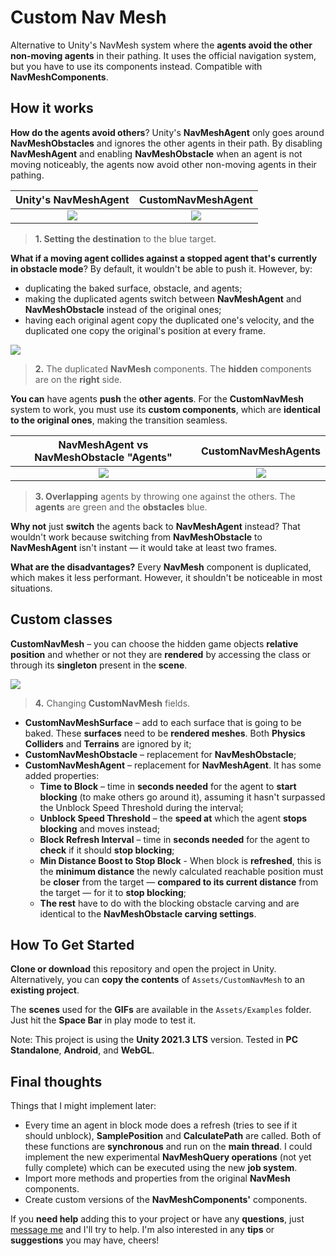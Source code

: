 # Custom Nav Mesh

Alternative to Unity's NavMesh system where the **agents avoid the other non-moving agents** in their pathing. It uses the official navigation system, but you have to use its components instead. Compatible with **NavMeshComponents**.

## How it works

**How do the agents avoid others**? Unity's **NavMeshAgent** only goes around **NavMeshObstacles** and ignores the other agents in their path. By disabling **NavMeshAgent** and enabling **NavMeshObstacle** when an agent is not moving noticeably, the agents now avoid other non-moving agents in their pathing.

Unity's NavMeshAgent             |  CustomNavMeshAgent
:-------------------------:|:-------------------------:
![](Assets/Examples/GIFs/1_before.gif)  |  ![](Assets/Examples/GIFs/1_after.gif)

> **1. Setting the destination** to the blue target.

**What if a moving agent collides against a stopped agent that's currently in obstacle mode**? By default, it wouldn't be able to push it. However, by:

- duplicating the baked surface, obstacle, and agents;
- making the duplicated agents switch between **NavMeshAgent** and **NavMeshObstacle** instead of the original ones;
- having each original agent copy the duplicated one's velocity, and the duplicated one copy the original's position at every frame.

![](Assets/Examples/GIFs/2_navigation_view.gif)

> **2.** The duplicated **NavMesh** components. The **hidden** components are on the **right** side.

**You can** have agents **push** the **other agents**. For the **CustomNavMesh** system to work, you must use its **custom components**, which are **identical to the original ones**, making the transition seamless.

NavMeshAgent vs NavMeshObstacle "Agents"            |  CustomNavMeshAgents
:-------------------------:|:-------------------------:
![](Assets/Examples/GIFs/3_before.gif)  |  ![](Assets/Examples/GIFs/3_after.gif)

> **3. Overlapping** agents by throwing one against the others. The **agents** are green and the **obstacles** blue.

**Why not** just **switch** the agents back to **NavMeshAgent** instead? That wouldn't work because switching from **NavMeshObstacle** to **NavMeshAgent** isn't instant — it would take at least two frames.

**What are the disadvantages?** Every **NavMesh** component is duplicated, which makes it less performant. However, it shouldn't be noticeable in most situations.

## Custom classes

**CustomNavMesh** – you can choose the hidden game objects **relative position** and whether or not they are **rendered** by accessing the class or through its **singleton** present in the **scene**.

![](Assets/Examples/GIFs/4_custom_nav_mesh_fields.gif)

> **4.** Changing **CustomNavMesh** fields.

- **CustomNavMeshSurface** – add to each surface that is going to be baked. These **surfaces** need to be **rendered meshes**. Both **Physics Colliders** and **Terrains** are ignored by it;
- **CustomNavMeshObstacle** – replacement for **NavMeshObstacle**;
- **CustomNavMeshAgent** – replacement for **NavMeshAgent**. It has some added properties:
  - **Time to Block** – time in **seconds needed** for the agent to **start blocking** (to make others go around it), assuming it hasn't surpassed the Unblock Speed Threshold during the interval;
  - **Unblock Speed Threshold** – the **speed at** which the agent **stops blocking** and moves instead;
  - **Block Refresh Interval** – time in **seconds needed** for the agent to **check** if it should **stop blocking**;
  - **Min Distance Boost to Stop Block** - When block is **refreshed**, this is the **minimum distance** the newly calculated reachable position must be **closer** from the target — **compared to its current distance** from the target — for it to **stop blocking**;
  - **The rest** have to do with the blocking obstacle carving and are identical to the **NavMeshObstacle carving settings**.

## How To Get Started

**Clone or download** this repository and open the project in Unity. Alternatively, you can **copy the contents** of `Assets/CustomNavMesh` to an **existing project**.

The **scenes** used for the **GIFs** are available in the `Assets/Examples` folder. Just hit the **Space Bar** in play mode to test it.

Note: This project is using the **Unity 2021.3 LTS** version. Tested in **PC Standalone**, **Android**, and **WebGL**.

## Final thoughts

Things that I might implement later:
- Every time an agent in block mode does a refresh (tries to see if it should unblock), **SamplePosition** and **CalculatePath** are called. Both of these functions are **synchronous** and run on the **main thread**. I could implement the new experimental **NavMeshQuery operations** (not yet fully complete) which can be executed using the new **job system**.
- Import more methods and properties from the original **NavMesh** components.
- Create custom versions of the **NavMeshComponents'** components.

If you **need help** adding this to your project or have any **questions**, just [message me](https://forum.unity.com/members/jadvrodrigues.4503760/) and I'll try to help. I'm also interested in any **tips** or **suggestions** you may have, cheers!



